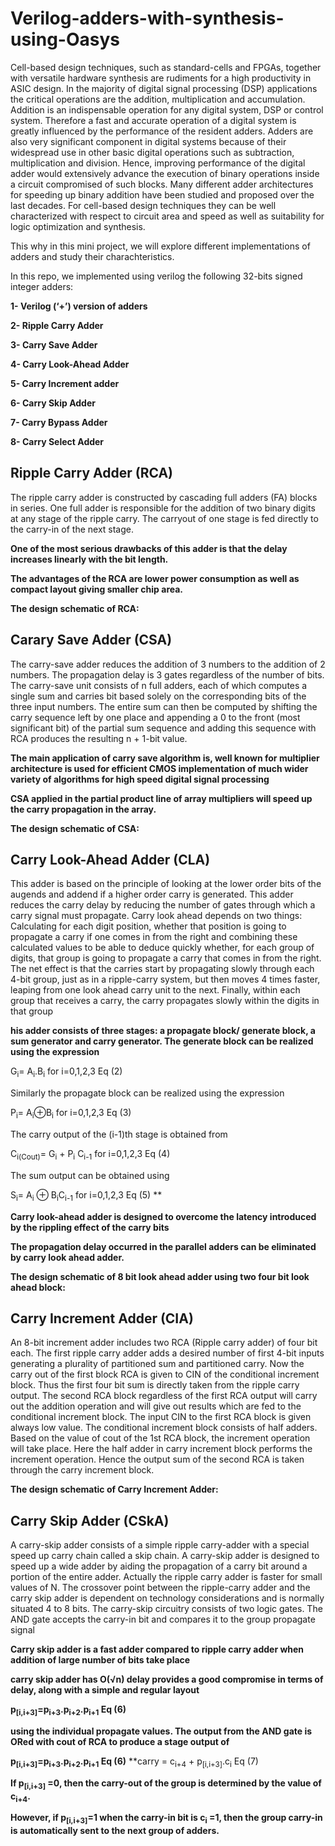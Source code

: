 # Verilog-adders-with-synthesis-using-Oasys
Cell-based design techniques, such as standard-cells and FPGAs, together with versatile hardware 
synthesis are rudiments for a high productivity in ASIC design. In the majority of digital signal 
processing (DSP) applications the critical operations are the addition, multiplication and 
accumulation. Addition is an indispensable operation for any digital system, DSP or control 
system. Therefore a fast and accurate operation of a digital system is greatly influenced by 
the performance of the resident adders. Adders are also very significant component in 
digital systems because of their widespread use in other basic digital operations such as 
subtraction, multiplication and division. Hence, improving performance of the digital adder 
would extensively advance the execution of binary operations inside a circuit compromised of 
such blocks. Many different adder architectures for speeding up binary addition have been 
studied and proposed over the last decades. For cell-based design techniques they can be well 
characterized with respect to circuit area and speed as well as suitability for logic optimization 
and synthesis. 


This why in this mini project, we will explore different implementations of adders and
study their charachteristics.




In this repo, we implemented using verilog the following 32-bits signed integer adders:

**1- Verilog (‘+’) version of adders**

**2- Ripple Carry Adder**

**3- Carry Save Adder**

**4- Carry Look-Ahead Adder**

**5- Carry Increment adder**

**6- Carry Skip Adder**

**7- Carry Bypass Adder**

**8- Carry Select Adder**

## Ripple Carry Adder (RCA)

The ripple carry adder is constructed by cascading full adders (FA) blocks in series. One full adder is responsible for the addition of two binary digits at any stage of the ripple carry. The carryout of one stage is fed directly to the carry-in of the next stage.


**One of the most serious drawbacks of this adder is that the delay increases linearly with the bit length.**

**The advantages of the RCA are lower power consumption as well as compact layout giving smaller chip area.**

**The design schematic of RCA:**

## Carary Save Adder (CSA)

The carry-save adder reduces the addition of 3 numbers to the addition of 2 numbers. The 
propagation delay is 3 gates regardless of the number of bits. The carry-save unit consists of n full 
adders, each of which computes a single sum and carries bit based solely on the corresponding 
bits of the three input numbers. The entire sum can then be computed by shifting the carry 
sequence left by one place and appending a 0 to the front (most significant bit) of the partial sum 
sequence and adding this sequence with RCA produces the resulting n + 1-bit value.

**The main application of carry save algorithm is, well known for multiplier 
architecture is used for efficient CMOS implementation of much wider variety of algorithms for 
high speed digital signal processing**

**CSA applied in the partial product line of array multipliers will speed up the carry propagation in the array.**

**The design schematic of CSA:**

## Carry Look-Ahead Adder (CLA)

 This adder is based on the principle of looking at the lower order bits of the augends and addend if a higher order carry is generated. This adder reduces the carry delay by 
reducing the number of gates through which a carry signal must propagate. Carry look 
ahead depends on two things: Calculating for each digit position, whether that position is going to 
propagate a carry if one comes in from the right and combining these calculated values to be able 
to deduce quickly whether, for each group of digits, that group is going to propagate a carry that 
comes in from the right. The net effect is that the carries start by propagating slowly through each 
4-bit group, just as in a ripple-carry system, but then moves 4 times faster, leaping from one 
look ahead carry unit to the next. Finally, within each group that receives a carry, the carry 
propagates slowly within the digits in that group

**his adder consists of three stages: a propagate block/ generate block, a sum generator and carry 
generator. The generate block can be realized using the expression** 

 G<sub>i</sub>= A<sub>i</sub>.B<sub>i</sub>  for i=0,1,2,3 Eq (2) 
  
 Similarly the propagate block can be realized using the expression 
  
P<sub>i</sub>= A<sub>i</sub>⊕B<sub>i</sub>   for i=0,1,2,3 Eq (3) 
  
The carry output of the (i-1)th stage is obtained from 
  
 C<sub>i(Cout)</sub>= G<sub>i</sub> + P<sub>i</sub> C<sub>i-1</sub>  for i=0,1,2,3 Eq (4) 
  
 The sum output can be obtained using 
  
S<sub>i</sub>= A<sub>i</sub> ⊕ B<sub>i</sub>C<sub>i-1</sub>  for i=0,1,2,3 Eq (5) **

**Carry look-ahead adder is designed to overcome the latency introduced by the rippling effect of the carry bits**

**The propagation delay occurred in the parallel adders can be eliminated by carry look ahead adder.**

**The design schematic of 8 bit look ahead adder using two four bit look ahead block:**

## Carry Increment Adder (CIA)

An 8-bit increment adder includes two RCA (Ripple carry adder) of four bit each. The first ripple 
carry adder adds a desired number of first 4-bit inputs generating a plurality of partitioned sum 
and partitioned carry. Now the carry out of the first block RCA is given to CIN of the conditional 
increment block. Thus the first four bit sum is directly taken from the ripple carry output. The 
second RCA block regardless of the first RCA output will carry out the addition operation and 
will give out results which are fed to the conditional increment block. The input CIN to the first 
RCA block is given always low value. The conditional increment block consists of half adders. 
Based on the value of cout of the 1st RCA block, the increment operation will take place. Here 
the half adder in carry increment block performs the increment operation. Hence the output sum 
of the second RCA is taken through the carry increment block.

**The design schematic of Carry Increment Adder:**

## Carry Skip Adder (CSkA)

A carry-skip adder consists of a simple ripple carry-adder with a special speed up carry chain called a skip chain. A carry-skip adder is 
designed to speed up a wide adder by aiding the propagation of a carry bit around a portion of the 
entire adder. Actually the ripple carry adder is faster for small values of N. The crossover point between the 
ripple-carry adder and the carry skip adder is dependent on technology considerations and is 
normally situated 4 to 8 bits. The carry-skip circuitry consists of two logic gates. The AND gate 
accepts the carry-in bit and compares it to the group propagate signal 

**Carry skip adder is a fast adder compared to ripple carry adder when addition of large number of bits take place**

**carry skip adder has O(√n) delay provides a good compromise in terms of delay, along with a simple and regular layout**

**p<sub>[i,i+3]</sub>=p<sub>i+3</sub>.p<sub>i+2</sub>.p<sub>i+1</sub>   Eq (6)** 

**using the individual propagate values. The output from the AND gate is ORed with cout of RCA 
to produce a stage output of**

**p<sub>[i,i+3]</sub>=p<sub>i+3</sub>.p<sub>i+2</sub>.p<sub>i+1</sub>   Eq (6)** 
**carry = c<sub>i+4</sub> + p<sub>[i,i+3]</sub>.c<sub>i</sub> Eq (7) 

**If p<sub>[i,i+3]</sub> =0, then the carry-out of the group is determined by the value of c<sub>i+4</sub>.**

**However, if 
p<sub>[i,i+3]</sub>=1 when the carry-in bit is c<sub>i</sub> =1, then the group carry-in is automatically sent to the next 
group of adders.**
